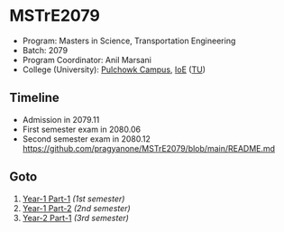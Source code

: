 # MSTrE2079
- Program: Masters in Science, Transportation Engineering
- Batch: 2079
- Program Coordinator: Anil Marsani
- College (University): [Pulchowk Campus](https://pcampus.edu.np/), [IoE](https://ioe.edu.np/) ([TU](https://tu.edu.np/))

## Timeline
- Admission in 2079.11
- First semester exam in 2080.06
- Second semester exam in 2080.12
https://github.com/pragyanone/MSTrE2079/blob/main/README.md
## Goto
1. [Year-1 Part-1](Year-1%20Part-1) *(1st semester)*
2. [Year-1 Part-2](Year-1%20Part-2) *(2nd semester)*
2. [Year-2 Part-1](Year-2%20Part-1) *(3rd semester)*
